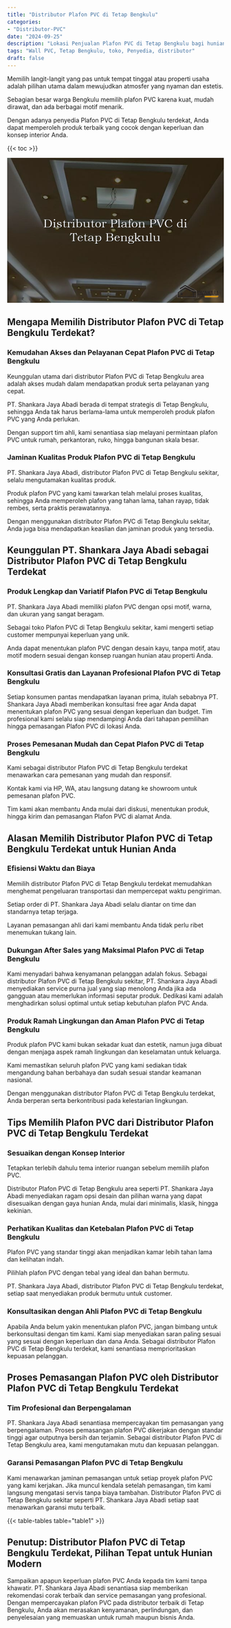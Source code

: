 ```yaml
---
title: "Distributor Plafon PVC di Tetap Bengkulu"
categories: 
- "Distributor-PVC"
date: "2024-09-25"
description: "Lokasi Penjualan Plafon PVC di Tetap Bengkulu bagi hunian, perkantoran, serta toko. Produk unggulan, variasi motif, variasi warna menarik, beserta servis pemasangan ditangani oleh tenaga ahli berpengalaman serta kepastian resmi!|Jasa penyediaan Plafon PVC di Tetap Bengkulu bagi keperluan rumah, perkantoran, maupun toko, dengan material terbaik dan pemasangan oleh tenaga ahli berpengalaman dan kepastian resmi.|Solusi Plafon PVC di Tetap Bengkulu yang terbukti bagi rumah, perkantoran, serta ritel, bersama produk terbaik dan penempatan oleh tim ahli serta kepastian resmi.|Penjualan Plafon PVC di Tetap Bengkulu untuk hunian, office, serta toko, beserta panel berkualitas dan pemasangan dikerjakan oleh teknisi ahli, disertai beserta garansi resmi.}"
tags: "Wall PVC, Tetap Bengkulu, toko, Penyedia, distributor"
draft: false
---
```


Memilih langit-langit yang pas untuk tempat tinggal atau properti usaha adalah pilihan utama dalam mewujudkan atmosfer yang nyaman dan estetis.

Sebagian besar warga Bengkulu memilih plafon PVC karena kuat, mudah dirawat, dan ada berbagai motif menarik.

Dengan adanya penyedia Plafon PVC di Tetap Bengkulu terdekat, Anda dapat memperoleh produk terbaik yang cocok dengan keperluan dan konsep interior Anda.

{{< toc >}}

![Distributor Plafon PVC di Tetap Bengkulu](/images/Distributor-PVC/Distributor-Plafon-PVC-di-Tetap-Bengkulu.png)


## Mengapa Memilih Distributor Plafon PVC di Tetap Bengkulu Terdekat?

### Kemudahan Akses dan Pelayanan Cepat Plafon PVC di Tetap Bengkulu

Keunggulan utama dari distributor Plafon PVC di Tetap Bengkulu area adalah akses mudah dalam mendapatkan produk serta pelayanan yang cepat.

PT. Shankara Jaya Abadi berada di tempat strategis di Tetap Bengkulu, sehingga Anda tak harus berlama-lama untuk memperoleh produk plafon PVC yang Anda perlukan.

Dengan support tim ahli, kami senantiasa siap melayani permintaan plafon PVC untuk rumah, perkantoran, ruko, hingga bangunan skala besar.

### Jaminan Kualitas Produk Plafon PVC di Tetap Bengkulu

PT. Shankara Jaya Abadi, distributor Plafon PVC di Tetap Bengkulu sekitar, selalu mengutamakan kualitas produk.

Produk plafon PVC yang kami tawarkan telah melalui proses kualitas, sehingga Anda memperoleh plafon yang tahan lama, tahan rayap, tidak rembes, serta praktis perawatannya.

Dengan menggunakan distributor Plafon PVC di Tetap Bengkulu sekitar, Anda juga bisa mendapatkan keaslian dan jaminan produk yang tersedia.

## Keunggulan PT. Shankara Jaya Abadi sebagai Distributor Plafon PVC di Tetap Bengkulu Terdekat

### Produk Lengkap dan Variatif Plafon PVC di Tetap Bengkulu

PT. Shankara Jaya Abadi memiliki plafon PVC dengan opsi motif, warna, dan ukuran yang sangat beragam.

Sebagai toko Plafon PVC di Tetap Bengkulu sekitar, kami mengerti setiap customer mempunyai keperluan yang unik.

Anda dapat menentukan plafon PVC dengan desain kayu, tanpa motif, atau motif modern sesuai dengan konsep ruangan hunian atau properti Anda.

### Konsultasi Gratis dan Layanan Profesional Plafon PVC di Tetap Bengkulu

Setiap konsumen pantas mendapatkan layanan prima, itulah sebabnya PT. Shankara Jaya Abadi memberikan konsultasi free agar Anda dapat menentukan plafon PVC yang sesuai dengan keperluan dan budget. Tim profesional kami selalu siap mendampingi Anda dari tahapan pemilihan hingga pemasangan Plafon PVC di lokasi Anda.

### Proses Pemesanan Mudah dan Cepat Plafon PVC di Tetap Bengkulu

Kami sebagai distributor Plafon PVC di Tetap Bengkulu terdekat menawarkan cara pemesanan yang mudah dan responsif.

Kontak kami via HP, WA, atau langsung datang ke showroom untuk pemesanan plafon PVC.

Tim kami akan membantu Anda mulai dari diskusi, menentukan produk, hingga kirim dan pemasangan Plafon PVC di alamat Anda.

## Alasan Memilih Distributor Plafon PVC di Tetap Bengkulu Terdekat untuk Hunian Anda

### Efisiensi Waktu dan Biaya

Memilih distributor Plafon PVC di Tetap Bengkulu terdekat memudahkan menghemat pengeluaran transportasi dan mempercepat waktu pengiriman.

Setiap order di PT. Shankara Jaya Abadi selalu diantar on time dan standarnya tetap terjaga.

Layanan pemasangan ahli dari kami membantu Anda tidak perlu ribet menemukan tukang lain.

### Dukungan After Sales yang Maksimal Plafon PVC di Tetap Bengkulu

Kami menyadari bahwa kenyamanan pelanggan adalah fokus. Sebagai distributor Plafon PVC di Tetap Bengkulu sekitar, PT. Shankara Jaya Abadi menyediakan service purna jual yang siap menolong Anda jika ada gangguan atau memerlukan informasi seputar produk. Dedikasi kami adalah menghadirkan solusi optimal untuk setiap kebutuhan plafon PVC Anda.

### Produk Ramah Lingkungan dan Aman Plafon PVC di Tetap Bengkulu

Produk plafon PVC kami bukan sekadar kuat dan estetik, namun juga dibuat dengan menjaga aspek ramah lingkungan dan keselamatan untuk keluarga.

Kami memastikan seluruh plafon PVC yang kami sediakan tidak mengandung bahan berbahaya dan sudah sesuai standar keamanan nasional.

Dengan menggunakan distributor Plafon PVC di Tetap Bengkulu terdekat, Anda berperan serta berkontribusi pada kelestarian lingkungan.

## Tips Memilih Plafon PVC dari Distributor Plafon PVC di Tetap Bengkulu Terdekat

### Sesuaikan dengan Konsep Interior

Tetapkan terlebih dahulu tema interior ruangan sebelum memilih plafon PVC.

Distributor Plafon PVC di Tetap Bengkulu area seperti PT. Shankara Jaya Abadi menyediakan ragam opsi desain dan pilihan warna yang dapat disesuaikan dengan gaya hunian Anda, mulai dari minimalis, klasik, hingga kekinian.

### Perhatikan Kualitas dan Ketebalan Plafon PVC di Tetap Bengkulu

Plafon PVC yang standar tinggi akan menjadikan kamar lebih tahan lama dan kelihatan indah.

Pilihlah plafon PVC dengan tebal yang ideal dan bahan bermutu.

PT. Shankara Jaya Abadi, distributor Plafon PVC di Tetap Bengkulu terdekat, setiap saat menyediakan produk bermutu untuk customer.

### Konsultasikan dengan Ahli Plafon PVC di Tetap Bengkulu

Apabila Anda belum yakin menentukan plafon PVC, jangan bimbang untuk berkonsultasi dengan tim kami. Kami siap menyediakan saran paling sesuai yang sesuai dengan keperluan dan dana Anda. Sebagai distributor Plafon PVC di Tetap Bengkulu terdekat, kami senantiasa memprioritaskan kepuasan pelanggan.

## Proses Pemasangan Plafon PVC oleh Distributor Plafon PVC di Tetap Bengkulu Terdekat

### Tim Profesional dan Berpengalaman

PT. Shankara Jaya Abadi senantiasa mempercayakan tim pemasangan yang berpengalaman. Proses pemasangan plafon PVC dikerjakan dengan standar tinggi agar outputnya bersih dan terjamin. Sebagai distributor Plafon PVC di Tetap Bengkulu area, kami mengutamakan mutu dan kepuasan pelanggan.

### Garansi Pemasangan Plafon PVC di Tetap Bengkulu

Kami menawarkan jaminan pemasangan untuk setiap proyek plafon PVC yang kami kerjakan. Jika muncul kendala setelah pemasangan, tim kami langsung mengatasi servis tanpa biaya tambahan. Distributor Plafon PVC di Tetap Bengkulu sekitar seperti PT. Shankara Jaya Abadi setiap saat menawarkan garansi mutu terbaik.

{{< table-tables table="table1" >}}

## Penutup: Distributor Plafon PVC di Tetap Bengkulu Terdekat, Pilihan Tepat untuk Hunian Modern

Sampaikan apapun keperluan plafon PVC Anda kepada tim kami tanpa khawatir. PT. Shankara Jaya Abadi senantiasa siap memberikan rekomendasi corak terbaik dan service pemasangan yang profesional. Dengan mempercayakan plafon PVC pada distributor terbaik di Tetap Bengkulu, Anda akan merasakan kenyamanan, perlindungan, dan penyelesaian yang memuaskan untuk rumah maupun bisnis Anda.